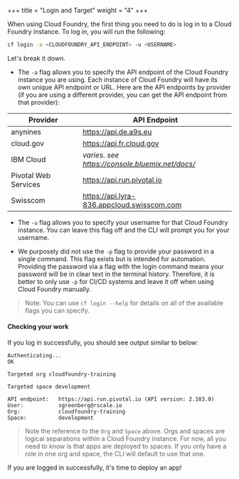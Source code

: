 +++
title = "Login and Target"
weight = "4"
+++

When using Cloud Foundry, the first thing you need to do is log in to a Cloud Foundry instance.  To log in, you will run the following:

```sh
cf login -a <CLOUDFOUNDRY_API_ENDPOINT> -u <USERNAME>
```

Let's break it down.  

* The `-a` flag allows you to specify the API endpoint of the Cloud Foundry instance you are using. Each instance of Cloud Foundry will have its own unique API endpoint or URL. Here are the API endpoints by provider (if you are using a different provider, you can get the API endpoint from that provider):

| Provider              | API Endpoint                               			|
|-----------------------|-------------------------------------------------|
| anynines    					| https://api.de.a9s.eu                      			|
| cloud.gov		          | https://api.fr.cloud.gov             					 	|
| IBM Cloud    					| *varies. see https://console.bluemix.net/docs/*	|
| Pivotal Web Services  | https://api.run.pivotal.io                 			|
| Swisscom              | https://api.lyra-836.appcloud.swisscom.com 			|

* The `-u` flag allows you to specify your username for that Cloud Foundry instance. You can leave this flag off and the CLI will prompt you for your username.

* We purposely did not use the `-p` flag to provide your password in a single command. This flag exists but is intended for automation. Providing the password via a flag with the login command means your password will be in clear text in the terminal history. Therefore, it is better to only use `-p` for CI/CD systems and leave it off when using Cloud Foundry manually.

> Note: You can use `cf login --help` for details on all of the available flags you can specify.

#### Checking your work

If you log in successfully, you should see output similar to below:

```
Authenticating...
OK

Targeted org cloudfoundry-training

Targeted space development

API endpoint:   https://api.run.pivotal.io (API version: 2.103.0)
User:           sgreenberg@rscale.io
Org:            cloudfoundry-training
Space:          development
```

> Note the reference to the `Org` and `Space` above. Orgs and spaces are logical separations within a Cloud Foundry instance. For now, all you need to know is that apps are deployed to spaces. If you only have a role in one org and space, the CLI will default to use that one.

If you are logged in successfully, it's time to deploy an app!
